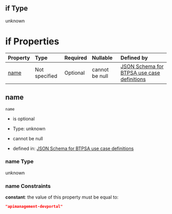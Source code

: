 ## if Type

unknown

# if Properties

| Property      | Type          | Required | Nullable       | Defined by                                                                                                                                                                                                      |
| :------------ | :------------ | :------- | :------------- | :-------------------------------------------------------------------------------------------------------------------------------------------------------------------------------------------------------------- |
| [name](#name) | Not specified | Optional | cannot be null | [JSON Schema for BTPSA use case definitions](btpsa-usecase-properties-services-items-allof-1-then-allof-8-if-properties-name.md "undefined#/properties/services/items/allOf/1/then/allOf/8/if/properties/name") |

## name



`name`

*   is optional

*   Type: unknown

*   cannot be null

*   defined in: [JSON Schema for BTPSA use case definitions](btpsa-usecase-properties-services-items-allof-1-then-allof-8-if-properties-name.md "undefined#/properties/services/items/allOf/1/then/allOf/8/if/properties/name")

### name Type

unknown

### name Constraints

**constant**: the value of this property must be equal to:

```json
"apimanagement-devportal"
```
